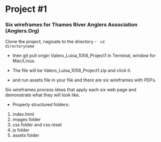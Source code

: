 # Project #1
### Six wireframes for Thames River Anglers Association (Anglers.Org)


Clone the project, nagivate to the directory - <code> cd directoryname </code> 

- then git pull origin Valero_Luisa_1056_Project1 in Terminal, window for Mac/Linux. 

- The file will be Valero_Luisa_1056_Project1.zip and click it.

- and run assets file in your file and there are six wireframes with PDFs.

Six wireframes process ideas that apply each six web page and demonstrate what they will look like. 

- Properly structured folders:

1. index.html
2. images folder
3. css folder and css reset 
4. js folder 
5. assets folder

